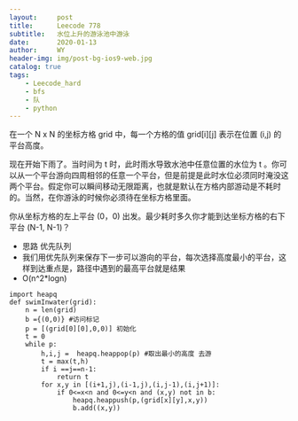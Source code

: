 ```yaml
---
layout:     post
title:      Leecode 778
subtitle:   水位上升的游泳池中游泳
date:       2020-01-13
author:     WY
header-img: img/post-bg-ios9-web.jpg
catalog: true
tags:
    - Leecode_hard
    - bfs
    - 队
    - python
---
```


在一个 N x N 的坐标方格 grid 中，每一个方格的值 grid[i][j] 表示在位置 (i,j) 的平台高度。

现在开始下雨了。当时间为 t 时，此时雨水导致水池中任意位置的水位为 t 。你可以从一个平台游向四周相邻的任意一个平台，但是前提是此时水位必须同时淹没这两个平台。假定你可以瞬间移动无限距离，也就是默认在方格内部游动是不耗时的。当然，在你游泳的时候你必须待在坐标方格里面。

你从坐标方格的左上平台 (0，0) 出发。最少耗时多久你才能到达坐标方格的右下平台 (N-1, N-1)？

- 思路 优先队列
-  我们用优先队列来保存下一步可以游向的平台，每次选择高度最小的平台，这样到达重点是，路径中遇到的最高平台就是结果
- O(n^2*logn)

```
import heapq
def swimInwater(grid):
    n = len(grid)
    b ={(0,0)} #访问标记
    p = [(grid[0][0],0,0)] 初始化
    t = 0
    while p:
        h,i,j =  heapq.heappop(p) #取出最小的高度 去游
        t = max(t,h)
        if i ==j==n-1:
            return t
        for x,y in [(i+1,j),(i-1,j),(i,j-1),(i,j+1)]:
            if 0<=x<n and 0<=y<n and (x,y) not in b:
                heapq.heappush(p,(grid[x][y],x,y))
                b.add((x,y))            
```
